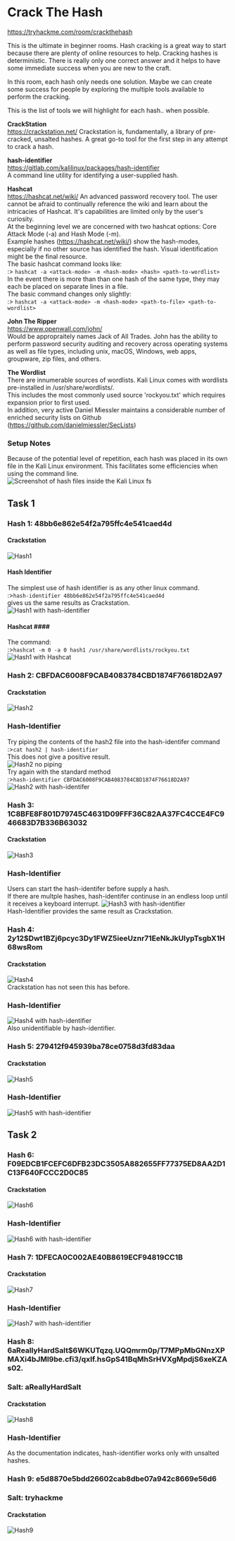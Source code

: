 # Crack The Hash

https://tryhackme.com/room/crackthehash

This is the ultimate in beginner rooms. Hash cracking is a great way to start because there are plenty of online resources to help. Cracking hashes is deterministic. There is really only one correct answer and it helps to have some immediate success when you are new to the craft.

In this room, each hash only needs one solution. Maybe we can create some success for people by exploring the multiple tools available to perform the cracking.

This is the list of tools we will highlight for each hash.. when possible.

**CrackStation**<br>
https://crackstation.net/
Crackstation is, fundamentally, a library of pre-cracked, unsalted hashes. A great go-to tool for the first step in any attempt to crack a hash.

**hash-identifier**<br>
https://gitlab.com/kalilinux/packages/hash-identifier<br>
A command line utility for identifying a user-supplied hash.

**Hashcat**<br>
https://hashcat.net/wiki/
An advanced password recovery tool. The user cannot be afraid to continually reference the wiki and learn about the intricacies of Hashcat. It's capabilities are limited only by the user's curiosity.<br>
At the beginning level we are concerned with two hashcat options: Core Attack Mode (-a) and Hash Mode (-m).<br>
Example hashes (https://hashcat.net/wiki/) show the hash-modes, especially if no other source has identified the hash. Visual identification might be the final resource.<br>
The basic hashcat command looks like:<br>
:> ````hashcat -a <attack-mode> -m <hash-mode> <hash> <path-to-wordlist>````<br>
In the event there is more than than one hash of the same type, they may each be placed on separate lines in a file.<br>
The basic command changes only slightly:<br>
:> ````hashcat -a <attack-mode> -m <hash-mode> <path-to-file> <path-to-wordlist>````<br>



**John The Ripper**<br>
https://www.openwall.com/john/<br>
Would be appropraitely names Jack of All Trades. John has the ability to perform password security auditing and recovery across operating systems as well as file types, including unix, macOS, Windows, web apps, groupware, zip files, and others. <br>

**The Wordlist**<br>
There are innumerable sources of wordlists. Kali Linux comes with wordlists pre-installed in /usr/share/wordlists/.<br>This includes the most commonly used source 'rockyou.txt' which requires expansion prior to first used.<br>
In addition, very active Daniel Miessler maintains a considerable number of enriched security lists on Github (https://github.com/danielmiessler/SecLists)<br>

### Setup Notes <br>
Because of the potential level of repetition, each hash was placed in its own file in the Kali Linux environment. This facilitates some efficiencies when using the command line.<br>
![Screenshot of hash files inside the Kali Linux fs](/Screenshots/kaliHashfiles.png)<br>

## Task 1 ##
### Hash 1: 48bb6e862e54f2a795ffc4e541caed4d ###
#### Crackstation ####
![Hash1](/Screenshots/hash1.png)<br>
#### Hash Identifier ####
The simplest use of hash identifier is as any other linux command.<br>
:>````hash-identifier 48bb6e862e54f2a795ffc4e541caed4d````<br>
gives us the same results as Crackstation.<br>
![Hash1 with hash-identifier](/Screenshots/hash1-HI.png)<br>
#### Hashcat #### <br>
The command:<br>
:>````hashcat -m 0 -a 0 hash1 /usr/share/wordlists/rockyou.txt````<br>
![Hash1 with Hashcat](/Screenshots/hash1-HC.png)<br>


### Hash 2: CBFDAC6008F9CAB4083784CBD1874F76618D2A97 
#### Crackstation ####
![Hash2](/Screenshots/hash2.png)<br>


### Hash-Identifier ###
Try piping the contents of the hash2 file into the hash-identifer command<br>
:>````cat hash2 | hash-identifier````<br>
This does not give a positive result.<br>
![Hash2 no piping](/Screenshots/hash2-HI1.png)<br>
Try again with the standard method<br>
:>````hash-identifier CBFDAC6008F9CAB4083784CBD1874F76618D2A97````<br>
![Hash2 with hash-identifer](/Screenshots/hash2-HI2.png)<br>

### Hash 3: 1C8BFE8F801D79745C4631D09FFF36C82AA37FC4CCE4FC946683D7B336B63032 ###
#### Crackstation ####
![Hash3](/Screenshots/hash3.png)<br>

### Hash-Identifier ###
Users can start the hash-identifer before supply a hash.<br>
If there are multple hashes, hash-identifer continuse in an endless loop until it receives a keyboard interrupt.
![Hash3 with hash-identifier](/Screenshots/hash3-HI.png)<br>
Hash-Identifier provides the same result as Crackstation.

### Hash 4: $2y$12$Dwt1BZj6pcyc3Dy1FWZ5ieeUznr71EeNkJkUlypTsgbX1H68wsRom ###
#### Crackstation ####
![Hash4](/Screenshots/hash4.png)<br>
Crackstation has not seen this has before.

### Hash-Identifier ###
![Hash4 with hash-identifier](/Screenshots/hash4-HI.png)<br>
Also unidentifiable by hash-identifier.

### Hash 5: 279412f945939ba78ce0758d3fd83daa ###
#### Crackstation ####
![Hash5](/Screenshots/hash5.png)<br>

### Hash-Identifier ###
![Hash5 with hash-identifier](/Screenshots/hash5-HI.png)<br>



## Task 2 ##

### Hash 6: F09EDCB1FCEFC6DFB23DC3505A882655FF77375ED8AA2D1C13F640FCCC2D0C85 ###
#### Crackstation ####
![Hash6](/Screenshots/hash6.png)<br>

### Hash-Identifier ###
![Hash6 with hash-identifier](/Screenshots/hash6-HI.png)<br>

### Hash 7: 1DFECA0C002AE40B8619ECF94819CC1B ###
#### Crackstation ####
![Hash7](/Screenshots/hash7.png)<br>

### Hash-Identifier ###
![Hash7 with hash-identifier](/Screenshots/hash7-HI.png)<br>

### Hash 8: $6$aReallyHardSalt$6WKUTqzq.UQQmrm0p/T7MPpMbGNnzXPMAXi4bJMl9be.cfi3/qxIf.hsGpS41BqMhSrHVXgMpdjS6xeKZAs02. ###
### Salt: aReallyHardSalt ###
#### Crackstation ####
![Hash8](/Screenshots/hash8.png)<br>

### Hash-Identifier ###
As the documentation indicates, hash-identifier works only with unsalted hashes.

### Hash 9: e5d8870e5bdd26602cab8dbe07a942c8669e56d6 ###
### Salt: tryhackme ###
#### Crackstation ####
![Hash9](/Screenshots/hash9.png)<br>
